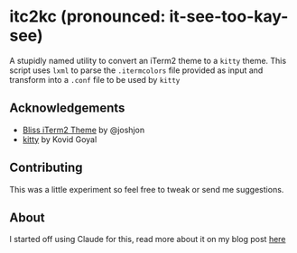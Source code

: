 # itc2kc (pronounced: it-see-too-kay-see)

A stupidly named utility to convert an iTerm2 theme to a `kitty` theme. This script uses `lxml` to parse the `.itermcolors` file provided as input and transform into a `.conf` file to be used by `kitty`

## Acknowledgements

- [Bliss iTerm2 Theme](https://github.com/joshjon/bliss-iterm) by @joshjon
- [kitty](https://sw.kovidgoyal.net/kitty/) by Kovid Goyal

## Contributing

This was a little experiment so feel free to tweak or send me suggestions.

## About

I started off using Claude for this, read more about it on my blog post [here](https://ericjohnson.bearblog.dev/itc2kc/)

